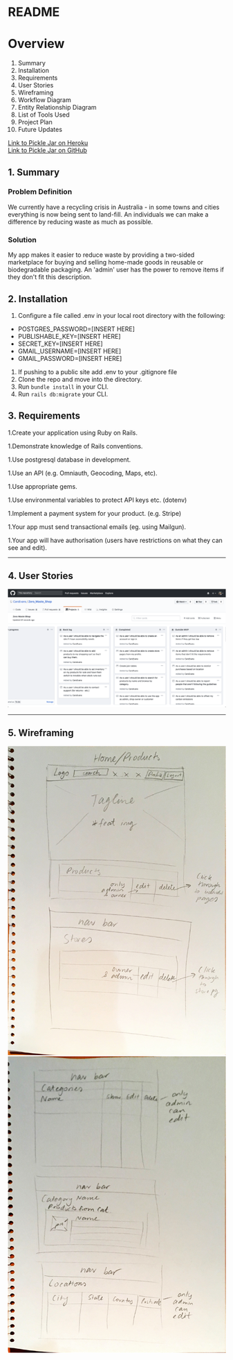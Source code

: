 # README
# Overview

1. Summary
2. Installation
3. Requirements
4. User Stories
5. Wireframing
6. Workflow Diagram
7. Entity Relationship Diagram
8. List of Tools Used
9. Project Plan
10. Future Updates

[Link to Pickle Jar on Heroku](pickle-jar.herokuapp.com)  
[Link to Pickle Jar on GitHub](github.com/CaroEvans/Zero_Waste_Shop)


## 1. Summary

### Problem Definition
We currently have a recycling crisis in Australia - in some towns and cities everything is now being sent to land-fill.
An individuals we can make a difference by reducing waste as much as possible.

### Solution
My app makes it easier to reduce waste by providing a two-sided marketplace for buying and selling home-made goods in reusable or biodegradable packaging. An 'admin' user has the power to remove items if they don't fit this description.

## 2. Installation
1. Configure a file called .env in your local root directory with the following:
* POSTGRES_PASSWORD=[INSERT HERE]
* PUBLISHABLE_KEY=[INSERT HERE]
* SECRET_KEY=[INSERT HERE]
* GMAIL_USERNAME=[INSERT HERE]
* GMAIL_PASSWORD=[INSERT HERE]
1. If pushing to a public site add .env to your .gitignore file
1. Clone the repo and move into the directory.
2. Run `bundle install` in your CLI.
3. Run `rails db:migrate` your CLI.

## 3. Requirements

1.Create your application using Ruby on Rails.

1.Demonstrate knowledge of Rails conventions.

1.Use postgresql database in development.

1.Use an API (e.g. Omniauth, Geocoding, Maps, etc).

1.Use appropriate gems.

1.Use environmental variables to protect API keys etc. (dotenv)

1.Implement a payment system for your product. (e.g. Stripe)

1.Your app must send transactional emails (eg. using Mailgun).

1.Your app will have authorisation (users have restrictions on what they can see and edit).

-----------------------

## 4. User Stories
![User stories for the whole application.](app/assets/images/user-stories.png)

-----------------------

## 5. Wireframing
![Wireframe 1](app/assets/images/IMG_0831.jpg)![Wireframe 2](app/assets/images/IMG_0832.jpg)
